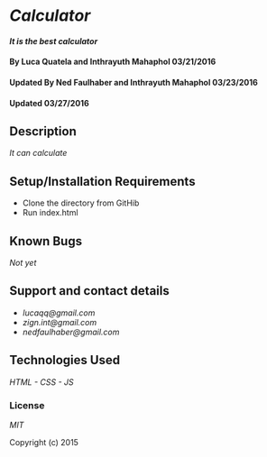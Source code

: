 # _Calculator_

#### _It is the best calculator_

#### By Luca Quatela and Inthrayuth Mahaphol 03/21/2016
#### Updated By Ned Faulhaber and Inthrayuth Mahaphol 03/23/2016
#### Updated 03/27/2016

## Description

_It can calculate_

## Setup/Installation Requirements

* Clone the directory from GitHib
* Run index.html

## Known Bugs

_Not yet_

## Support and contact details

* _lucaqq@gmail.com_
* _zign.int@gmail.com_
* _nedfaulhaber@gmail.com_

## Technologies Used

_HTML - CSS - JS_

### License

*MIT*

Copyright (c) 2015
